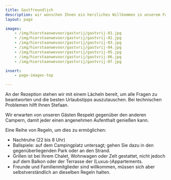 ```yaml
---
title: Gastfreundlich
description: wir wünschen Ihnen ein herzliches Willkommen in unserem Familienunternehmen
layout: page

images:
    - /img/hierstaanwevoor/gastvrij/gastvrij-01.jpg
    - /img/hierstaanwevoor/gastvrij/gastvrij-02.jpg
    - /img/hierstaanwevoor/gastvrij/gastvrij-03.jpg
    - /img/hierstaanwevoor/gastvrij/gastvrij-04.jpg
    - /img/hierstaanwevoor/gastvrij/gastvrij-05.jpg
    - /img/hierstaanwevoor/gastvrij/gastvrij-06.jpg
    - /img/hierstaanwevoor/gastvrij/gastvrij-07.jpg

insert:
    - page-images-top

---
```


An der Rezeption stehen wir mit einem Lächeln bereit, um alle Fragen zu beantworten und die besten Urlaubstipps auszutauschen.
Bei technischen Problemen hilft Ihnen Stefaan.

Wir erwarten von unseren Gästen Respekt gegenüber den anderen Campern, damit jeder einen angenehmen Aufenthalt genießen kann.

Eine Reihe von Regeln, um dies zu ermöglichen:

- Nachtruhe (22 bis 8 Uhr)
- Ballspiele: auf dem Campingplatz untersagt; gehen Sie dazu in den gegenüberliegenden Park oder an den Strand.
- Grillen ist bei Ihrem Chalet, Wohnwagen oder Zelt gestattet, nicht jedoch auf dem Balkon oder der Terrasse der (Luxus-)Appartements. 
- Freunde und Familienmitglieder sind willkommen, müssen sich aber selbstverständlich an dieselben Regeln halten.

